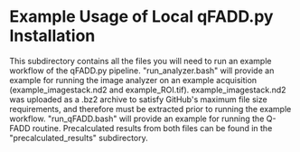 # Example Usage of Local qFADD.py Installation

This subdirectory contains all the files you will need to run an example workflow of the qFADD.py pipeline. "run_analyzer.bash" will provide an example for running the image analyzer on an example acquisition (example_imagestack.nd2 and example_ROI.tif). example_imagestack.nd2 was uploaded as a .bz2 archive to satisfy GitHub's maximum file size requirements, and therefore must be extracted prior to running the example workflow. "run_qFADD.bash" will provide an example for running the Q-FADD routine. Precalculated results from both files can be found in the "precalculated_results" subdirectory.
